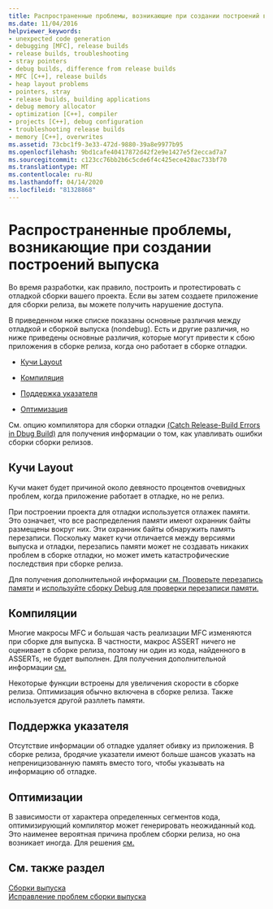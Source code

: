 ```yaml
---
title: Распространенные проблемы, возникающие при создании построений выпуска
ms.date: 11/04/2016
helpviewer_keywords:
- unexpected code generation
- debugging [MFC], release builds
- release builds, troubleshooting
- stray pointers
- debug builds, difference from release builds
- MFC [C++], release builds
- heap layout problems
- pointers, stray
- release builds, building applications
- debug memory allocator
- optimization [C++], compiler
- projects [C++], debug configuration
- troubleshooting release builds
- memory [C++], overwrites
ms.assetid: 73cbc1f9-3e33-472d-9880-39a8e9977b95
ms.openlocfilehash: 9bd1cafe40417872d42f2e9e1427e5f2eccad7a7
ms.sourcegitcommit: c123cc76bb2b6c5cde6f4c425ece420ac733bf70
ms.translationtype: MT
ms.contentlocale: ru-RU
ms.lasthandoff: 04/14/2020
ms.locfileid: "81328868"
---
```

# <a name="common-problems-when-creating-a-release-build"></a>Распространенные проблемы, возникающие при создании построений выпуска

Во время разработки, как правило, построить и протестировать с отладкой сборки вашего проекта. Если вы затем создаете приложение для сборки релиза, вы можете получить нарушение доступа.

В приведенном ниже списке показаны основные различия между отладкой и сборкой выпуска (nondebug). Есть и другие различия, но ниже приведены основные различия, которые могут привести к сбою приложения в сборке релиза, когда оно работает в сборке отладки.

- [Кучи Layout](#_core_heap_layout)

- [Компиляция](#_core_compilation)

- [Поддержка указателя](#_core_pointer_support)

- [Оптимизация](#_core_optimizations)

См. опцию компилятора для сборки отладки [(Catch Release-Build Errors in Dbug Build)](reference/gz-enable-stack-frame-run-time-error-checking.md) для получения информации о том, как улавливать ошибки сборки сборки релизов.

## <a name="heap-layout"></a><a name="_core_heap_layout"></a>Кучи Layout

Кучи макет будет причиной около девяносто процентов очевидных проблем, когда приложение работает в отладке, но не релиз.

При построении проекта для отладки используется отлажек памяти. Это означает, что все распределения памяти имеют охранник байты размещены вокруг них. Эти охранник байты обнаружить память перезаписи. Поскольку макет кучи отличается между версиями выпуска и отладки, перезапись памяти может не создавать никаких проблем в сборке отладки, но может иметь катастрофические последствия при сборке релиза.

Для получения дополнительной информации [см. Проверьте перезапись памяти](checking-for-memory-overwrites.md) и [используйте сборку Debug для проверки перезаписи памяти.](using-the-debug-build-to-check-for-memory-overwrite.md)

## <a name="compilation"></a><a name="_core_compilation"></a>Компиляции

Многие макросы MFC и большая часть реализации MFC изменяются при сборке для выпуска. В частности, макрос ASSERT ничего не оценивает в сборке релиза, поэтому ни один из кода, найденного в ASSERTs, не будет выполнен. Для получения дополнительной информации [см.](using-verify-instead-of-assert.md)

Некоторые функции встроены для увеличения скорости в сборке релиза. Оптимизация обычно включена в сборке релиза. Также используется другой разллеть памяти.

## <a name="pointer-support"></a><a name="_core_pointer_support"></a>Поддержка указателя

Отсутствие информации об отладке удаляет обивку из приложения. В сборке релиза, бродячие указатели имеют больше шансов указать на непреницизованную память вместо того, чтобы указывать на информацию об отладке.

## <a name="optimizations"></a><a name="_core_optimizations"></a>Оптимизации

В зависимости от характера определенных сегментов кода, оптимизирующий компилятор может генерировать неожиданный код. Это наименее вероятная причина проблем сборки релиза, но она возникает иногда. Для решения [см.](optimizing-your-code.md)

## <a name="see-also"></a>См. также раздел

[Сборки выпуска](release-builds.md)<br/>
[Исправление проблем сборки выпуска](fixing-release-build-problems.md)
